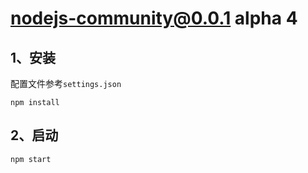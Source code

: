 # nodejs-community@0.0.1 alpha 4


## 1、安装
配置文件参考`settings.json`

```
npm install
```


## 2、启动
```
npm start
```